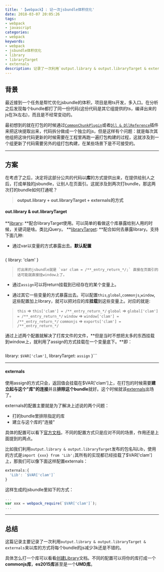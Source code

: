 ```yaml
---
title: '【webpack】: 记一次jsbundle体积优化'
date: 2018-03-07 20:05:26
tags:
- webpack
- javascript
categories:
- webpack
keywords:
- webpack
- jsbundle体积优化
- library
- libraryTarget
- externals
description: 记录了一次利用`output.library & output.libraryTarget & externals`优化jsbundle体积的过程
---
```


## 背景
最近接到一个任务是帮忙优化jsbundle的体积，项目是用ts开发，多入口。在分析之后发现每个bundle都打了同一份代码(这份代码是其它组提供的ts，编译出来的js在3k左右)，而且是不经常变动的。

最初想到的就在打包的时候通过[`CommonChunkPlugin`](https://webpack.js.org/plugins/commons-chunk-plugin/)或者[`Dll & DllReference`](https://webpack.js.org/plugins/dll-plugin/)插件来把这块提取出来，代码拆分做成一个独立的js，但是这样有个问题：就是每次其他组把这块代码更新的时候需要在工程里再跑一遍打包构建的过程，这就涉及到一个组更新了代码需要另外的组打包构建，在某些场景下是不可接受的。

---

## 方案

在考虑了之后，决定将这部分公共的代码以**库**的方式提供出来，在提供给别人之后，打成单独的jsbundle，让别人在页面引。这就涉及到两次打bundle，那这两次打的bundle如何打通呢？

> **output.library + out.libraryTarget + externals的方式**

#### out.library & out.libraryTarget
**[library](https://webpack.js.org/configuration/output/#output-library): **配合libraryTarget使用。可以简单的看做这个库暴露给别人用的时候，关键词是啥。类比jQuery。
**[libraryTarget](https://webpack.js.org/configuration/output/#output-librarytarget): **配合如何去暴露library。支持下面几种:
- 通过var以变量的方式暴露出去。**默认配置**
 > ```
  { 
    library: 'clam'
  }
 > ```
 > 打出来的jsbundle就是 `var clam = /**_entry_return_*/;` 直接在页面引的话可能就直接挂window上了。

- 通过`assign`可以将return挂载到已经存在的某个变量上。

- 通过其它一些变量的方式暴露出去。可以配置`this`,`global`,`commonjs`,`window`,这些配置加上library，就可以把对应的库**挂载**到这些变量上。对应的就是:
 > `this`  => `this['clam'] = /**_entry_return_*/`
 `global` => `global['clam'] = /**_entry_return_*/`
 `window` => `window['clam'] = /**_entry_return_*/`
 `commonjs` => `exports['clam'] = /**_entry_return_*/`

通过上述两个配置就解决了打库文件的文件，**但是当时不想把太多的东西挂载到window上，就利用了assign的方式挂载在一个变量底下。**即：
>```js{
   library: `$VAR['clam']`,
   libraryTarget: `assign`
}```

---

#### externals
使用assign的方式只会，返回值会挂载在$VAR['clam']上，在打包的时候需要**建立起与这个"库"的连接**并且**排除这个bundle**就好。这个时候就该[externals](https://doc.webpack-china.org/configuration/externals/#object)出场了。

externals的配置主要就是为了解决上述说的两个问题：
 - 打的bundle里排除指定的库
 - 建立与这个库的"连接"

具体的配置可以看下[官方文档](https://doc.webpack-china.org/configuration/externals/)，不同的配置方式只是应对不同的场景，作用还是上面提到的两点。

比如我们利用`output.library & output.libraryTarget`发布的包名叫Lib，使用的方式是`import {xxx} from 'Lib';`其所有的实现都已经挂载了$VAR['clam'] 上，那我们可以像下面这样配置externals：
```js
externals:{
  'Lib': `$VAR['clam']`
}
```

这样生成的jsbundle里如下的方式：
```js
...
var xxx = webpack_require(`$VAR['clam']`);
...
```

---

## 总结

这篇记录主要记录了一次利用`output.library & output.libraryTarget & externals`来以库的方式将每个bundle的js减少3k还是不错的。

具体怎么打一个库可以看看[创建Library](https://doc.webpack-china.org/guides/author-libraries)文档。不同的配置可以将你的库打成一个**commonjs库**，**es2015库**甚至是一个**UMD库**。